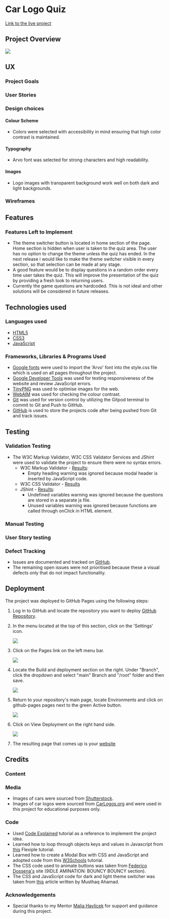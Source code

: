 # Car Logo Quiz

[Link to the live project](https://ip69719.github.io/ci-portfolio-two/)

## Project Overview

![](https://github.com/ip69719/ci-portfolio-two/blob/main/assets/docs/responsive_image.png)


## UX

### Project Goals

### User Stories

### Design choices

#### Colour Scheme
* Colors were selected with accessibility in mind ensuring that high color contrast is maintained.

#### Typography
* Arvo font was selected for strong characters and high readability.

#### Images
* Logo images with transparent background work well on both dark and light backgrounds. 

### Wireframes


## Features

### Features Left to Implement
* The theme switcher button is located in home section of the page. Home section is hidden when user is taken to the quiz area. The user has no option to change the theme unless the quiz has ended. In the next release i would like to make the theme switcher visible in every section, so that selection can be made at any stage.
* A good feature would be to display questions in a random order every time user takes the quiz. This will improve the presentation of the quiz by providing a fresh look to returning users.
* Currently the game questions are hardcoded. This is not ideal and other solutions will be considered in future releases.


## Technologies used

### Languages used

* [HTML5](https://en.wikipedia.org/wiki/HTML5)
* [CSS3](https://en.wikipedia.org/wiki/CSS)
* [JavaScript](https://en.wikipedia.org/wiki/JavaScript)

### Frameworks, Libraries & Programs Used

* [Google fonts](https://fonts.google.com/) were used to import the 'Arvo' font into the style.css file which is used on all pages throughout the project.
* [Google Developer Tools](https://developer.chrome.com/docs/devtools/) was used for testing responsiveness of the website and review JavaScript errors.
* [TinyPNG](https://tinypng.com/) was used to optimise images for the web.
* [WebAIM](https://webaim.org/resources/contrastchecker/) was used for checking the colour contrast.
* [Git](https://git-scm.com/) was used for version control by utilizing the Gitpod terminal to commit to Git and Push to GitHub.
* [GitHub](https://github.com/) is used to store the projects code after being pushed from Git and track issues.


## Testing

### Validation Testing

  * The W3C Markup Validator, W3C CSS Validator Services and JShint were used to validate the project to ensure there were no syntax errors.
    * W3C Markup Validator - [Results](https://github.com/ip69719/ci-portfolio-two/blob/main/assets/docs/testing/validation/w3c_markup_validation.pdf):
        * Empty heading warning was ignored because modal header is inserted by JavaScript code.
    * W3C CSS Validator - [Results](https://github.com/ip69719/ci-portfolio-two/blob/main/assets/docs/testing/validation/w3c_css_validation.pdf)
    * JShint - [Results](https://github.com/ip69719/ci-portfolio-two/blob/main/assets/docs/testing/validation/jshint_js_validation.pdf):
        * Undefined variables warning was ignored because the questions are stored in a separate js file.
        * Unused variables warning was ignored because functions are called through onClick in HTML element.

### Manual Testing

### User Story testing

### Defect Tracking

* Issues are documented and tracked on [GitHub](https://github.com/ip69719/ci-portfolio-two/issues).
* The remaining open issues were not prioritised because these a visual defects only that do not impact functionality.

## Deployment

The project was deployed to GitHub Pages using the following steps:

1. Log in to GitHub and locate the repository you want to deploy [GitHub Repository](https://github.com/ip69719/ci-portfolio-two).

1. In the menu located at the top of this section, click on the 'Settings' icon.

    ![](https://github.com/ip69719/ci-portfolio-two/blob/main/assets/docs/deployment/deployment_step_two.png)

1. Click on the Pages link on the left menu bar.

    ![](https://github.com/ip69719/ci-portfolio-two/blob/main/assets/docs/deployment/deployment_step_three.png)

1. Locate the Build and deployment section on the right. Under "Branch", click the dropdown and select "main" Branch and "/root" folder and then save.

    ![](https://github.com/ip69719/ci-portfolio-two/blob/main/assets/docs/deployment/deployment_step_four.png)

1. Return to your repository's main page, locate Environments and click on github-pages pages next to the green Active button.

    ![](https://github.com/ip69719/ci-portfolio-two/blob/main/assets/docs/deployment/deployment_step_five.png)

1. Click on View Deployment on the right hand side.

    ![](https://github.com/ip69719/ci-portfolio-two/blob/main/assets/docs/deployment/deployment_step_six.png)

1. The resulting page that comes up is your [website](https://ip69719.github.io/ci-portfolio-two/)

## Credits

### Content

### Media

* Images of cars were sourced from [Shutterstock](https://www.shutterstock.com/home).
* Images of car logos were sourced from [CarLogos.org](https://www.carlogos.org/car-brands/) and were used in this project for educational purposes only.

### Code

* Used [Code Explained](https://www.youtube.com/watch?v=49pYIMygIcU&t=1744s) tutorial as a reference to implement the project idea.
* Learned how to loop through objects keys and values in Javascript from [this](https://flexiple.com/javascript/loop-through-object-javascript/) Flexiple tutorial.
* Learned how to create a Modal Box with CSS and JavaScript and adopted code from this [W3Schools](https://www.w3schools.com/howto/howto_css_modals.asp) tutorial.
* The CSS code used to animate buttons was taken from [Federico Dossena's](https://fdossena.com/?p=html5cool/buttons/i.frag) site (9IDLE AMINATION: BOUNCY BOUNCY section).
* The CSS and JavaScript code for dark and light theme switcher was taken from [this](https://medium.com/@haxzie/dark-and-light-theme-switcher-using-css-variables-and-pure-javascript-zocada-dd0059d72fa2) article written by Musthaq Ahamad.

### Acknowledgements

* Special thanks to my Mentor [Malia Havlicek](https://github.com/maliahavlicek) for support and guidance during this project.